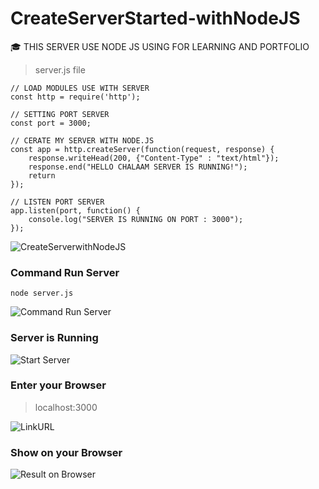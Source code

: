 # CreateServerStarted-withNodeJS
🎓 THIS SERVER USE NODE JS USING FOR LEARNING AND PORTFOLIO

> server.js file
```
// LOAD MODULES USE WITH SERVER
const http = require('http');

// SETTING PORT SERVER
const port = 3000;

// CERATE MY SERVER WITH NODE.JS
const app = http.createServer(function(request, response) {
    response.writeHead(200, {"Content-Type" : "text/html"});
    response.end("HELLO CHALAAM SERVER IS RUNNING!");
    return
});

// LISTEN PORT SERVER
app.listen(port, function() {
    console.log("SERVER IS RUNNING ON PORT : 3000");
});
```

![CreateServerwithNodeJS](https://github.com/DevChalaam/mdFile/assets/124075393/90d5123e-42c7-4890-9175-49fc8a3a912a)

### Command Run Server

```
node server.js
```

![Command Run Server](https://github.com/DevChalaam/mdFile/assets/124075393/abe26ee8-bae9-46da-bc61-016fd94b69a8)

### Server is Running

![Start Server](https://github.com/DevChalaam/mdFile/assets/124075393/c0fb1cb8-d535-4389-a940-bb94ebca486b)

### Enter your Browser

> localhost:3000

![LinkURL](https://github.com/DevChalaam/mdFile/assets/124075393/793f7d32-2482-4f34-b5dd-c3d9837d674c)

### Show on your Browser

![Result on Browser](https://github.com/DevChalaam/mdFile/assets/124075393/b9614ac0-5a2a-44c4-b83f-897f1cab23c8)
